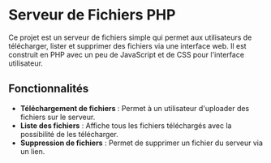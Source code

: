 # Serveur de Fichiers PHP

Ce projet est un serveur de fichiers simple qui permet aux utilisateurs de télécharger, lister et supprimer des fichiers via une interface web. Il est construit en PHP avec un peu de JavaScript et de CSS pour l'interface utilisateur.

## Fonctionnalités

- **Téléchargement de fichiers** : Permet à un utilisateur d'uploader des fichiers sur le serveur.
- **Liste des fichiers** : Affiche tous les fichiers téléchargés avec la possibilité de les télécharger.
- **Suppression de fichiers** : Permet de supprimer un fichier du serveur via un lien.


